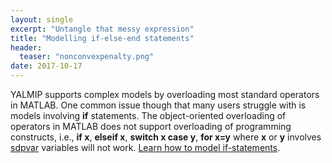 ```yaml
---
layout: single
excerpt: "Untangle that messy expression"
title: "Modelling if-else-end statements"
header:
  teaser: "nonconvexpenalty.png"
date: 2017-10-17
---
```


YALMIP supports complex models by overloading most standard operators in MATLAB. One common issue though that many users struggle with is models involving **if** statements. The object-oriented overloading of operators in MATLAB does not support overloading of programming constructs, i.e., **if x**, **elseif x**, **switch x case y**, **for x=y** where **x** or **y** involves [sdpvar](/command/sdpvar) variables will not work. [Learn how to model if-statements](/example/modellingif).

